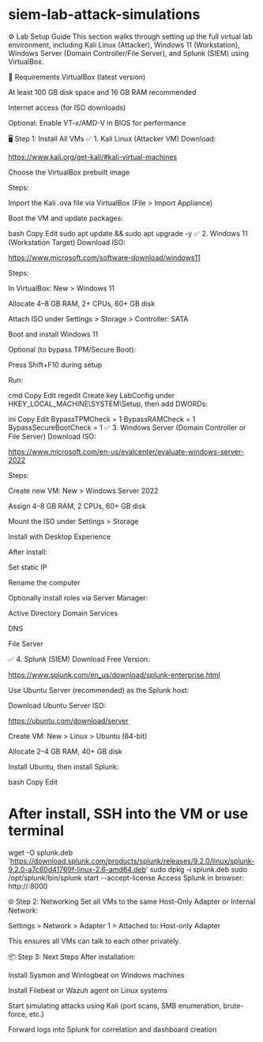 # siem-lab-attack-simulations
⚙️ Lab Setup Guide
This section walks through setting up the full virtual lab environment, including Kali Linux (Attacker), Windows 11 (Workstation), Windows Server (Domain Controller/File Server), and Splunk (SIEM) using VirtualBox.

🧰 Requirements
VirtualBox (latest version)

At least 100 GB disk space and 16 GB RAM recommended

Internet access (for ISO downloads)

Optional: Enable VT-x/AMD-V in BIOS for performance

🖥️ Step 1: Install All VMs
✅ 1. Kali Linux (Attacker VM)
Download:

https://www.kali.org/get-kali/#kali-virtual-machines

Choose the VirtualBox prebuilt image

Steps:

Import the Kali .ova file via VirtualBox (File > Import Appliance)

Boot the VM and update packages:

bash
Copy
Edit
sudo apt update && sudo apt upgrade -y
✅ 2. Windows 11 (Workstation Target)
Download ISO:

https://www.microsoft.com/software-download/windows11

Steps:

In VirtualBox: New > Windows 11

Allocate 4–8 GB RAM, 2+ CPUs, 60+ GB disk

Attach ISO under Settings > Storage > Controller: SATA

Boot and install Windows 11

Optional (to bypass TPM/Secure Boot):

Press Shift+F10 during setup

Run:

cmd
Copy
Edit
regedit
Create key LabConfig under HKEY_LOCAL_MACHINE\SYSTEM\Setup, then add DWORDs:

ini
Copy
Edit
BypassTPMCheck       = 1
BypassRAMCheck       = 1
BypassSecureBootCheck = 1
✅ 3. Windows Server (Domain Controller or File Server)
Download ISO:

https://www.microsoft.com/en-us/evalcenter/evaluate-windows-server-2022

Steps:

Create new VM: New > Windows Server 2022

Assign 4–8 GB RAM, 2 CPUs, 60+ GB disk

Mount the ISO under Settings > Storage

Install with Desktop Experience

After install:

Set static IP

Rename the computer

Optionally install roles via Server Manager:

Active Directory Domain Services

DNS

File Server

✅ 4. Splunk (SIEM)
Download Free Version:

https://www.splunk.com/en_us/download/splunk-enterprise.html

Use Ubuntu Server (recommended) as the Splunk host:

Download Ubuntu Server ISO:

https://ubuntu.com/download/server

Create VM: New > Linux > Ubuntu (64-bit)

Allocate 2–4 GB RAM, 40+ GB disk

Install Ubuntu, then install Splunk:

bash
Copy
Edit
# After install, SSH into the VM or use terminal
wget -O splunk.deb 'https://download.splunk.com/products/splunk/releases/9.2.0/linux/splunk-9.2.0-a7c60d41769f-linux-2.6-amd64.deb'
sudo dpkg -i splunk.deb
sudo /opt/splunk/bin/splunk start --accept-license
Access Splunk in browser:
http://<splunk-vm-ip>:8000

🌐 Step 2: Networking
Set all VMs to the same Host-Only Adapter or Internal Network:

Settings > Network > Adapter 1 > Attached to: Host-only Adapter

This ensures all VMs can talk to each other privately.

📦 Step 3: Next Steps
After installation:

Install Sysmon and Winlogbeat on Windows machines

Install Filebeat or Wazuh agent on Linux systems

Start simulating attacks using Kali (port scans, SMB enumeration, brute-force, etc.)

Forward logs into Splunk for correlation and dashboard creation


